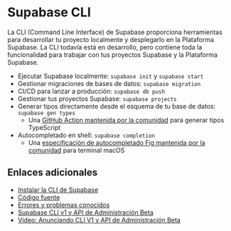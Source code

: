 # Supabase CLI

La CLI (Command Line Interface) de Supabase proporciona herramientas para desarrollar tu proyecto localmente y desplegarlo en la Plataforma Supabase. La CLI todavía está en desarrollo, pero contiene toda la funcionalidad para trabajar con tus proyectos Supabase y la Plataforma Supabase.

- Ejecutar Supabase localmente: `supabase init` y `supabase start`
- Gestionar migraciones de bases de datos: `supabase migration`
- CI/CD para lanzar a producción: `supabase db push`
- Gestionar tus proyectos Supabase: `supabase projects`
- Generar tipos directamente desde el esquema de tu base de datos: `supabase gen types`
    - Una [GitHub Action mantenida por la comunidad](https://github.com/lyqht/generate-supabase-db-types-github-action) para generar tipos TypeScript
- Autocompletado en shell: `supabase completion`
    - Una [especificación de autocompletado Fig mantenida por la comunidad](https://fig.io/manual/supabase) para terminal macOS

## Enlaces adicionales

- [Instalar la CLI de Supabase](https://claude.ai/docs/guides/cli)
- [Código fuente](https://github.com/supabase/cli)
- [Errores y problemas conocidos](https://github.com/supabase/cli/issues)
- [Supabase CLI v1 y API de Administración Beta](https://supabase.com/blog/supabase-cli-v1-and-admin-api-beta)
- [Video: Anunciando CLI V1 y API de Administración Beta](https://www.youtube.com/watch?v=OpPOaJI_Z28)